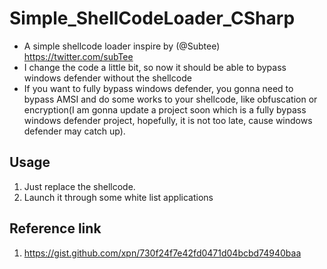 # Simple_ShellCodeLoader_CSharp

- A simple shellcode loader inspire by (@Subtee) https://twitter.com/subTee
- I change the code a little bit, so now it should be able to bypass windows defender without the shellcode
- If you want to fully bypass windows defender, you gonna need to bypass AMSI and do some works to your shellcode, like obfuscation or encryption(I am gonna update a project soon which is a fully bypass windows defender project, hopefully, it is not too late, cause windows defender may catch up).



## Usage

1. Just replace the shellcode.
2. Launch it through some white list applications



## Reference link

1. https://gist.github.com/xpn/730f24f7e42fd0471d04bcbd74940baa